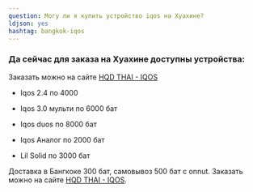 ```yaml
---
question: Могу ли я купить устройство iqos на Хуахине?
ldjson: yes
hashtag: bangkok-iqos
---
```


### Да сейчас для заказа на Хуахине доступны устройства:

Заказать можно на сайте [HQD THAI - IQOS](https://hqdthai.ru/iqos/)

* Iqos 2.4 по 4000

* Iqos 3.0 мульти по 6000  бат

* Iqos duos по 8000 бат

* Iqos Аналог по 2000 бат

* Lil Solid по 3000 бат 

Доставка в Бангкоке 300 бат, самовывоз 500 бат с onnut. Заказать можно на сайте [HQD THAI - IQOS](https://hqdthai.ru/iqos/).
